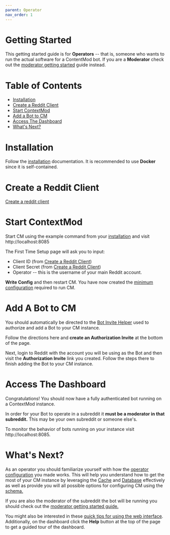 ```yaml
---
parent: Operator
nav_order: 1
---
```


# Getting Started

This getting started guide is for **Operators** -- that is, someone who wants to run the actual software for a ContentMod bot. If you are a **Moderator** check out the [moderator getting started](/docs/moderators/gettingStarted.md) guide instead.

# Table of Contents

* [Installation](#installation)
* [Create a Reddit Client](#create-a-reddit-client)
* [Start ContextMod](#start-contextmod)
* [Add a Bot to CM](#add-a-bot-to-cm)
* [Access The Dashboard](#access-the-dashboard)
* [What's Next?](#whats-next)

# Installation

Follow the [installation](installation.md) documentation. It is recommended to use **Docker** since it is self-contained.

# Create a Reddit Client

[Create a reddit client](README.md#provisioning-a-reddit-client)

# Start ContextMod 

Start CM using the example command from your [installation](#installation) and visit http://localhost:8085

The First Time Setup page will ask you to input:

* Client ID (from [Create a Reddit Client](#create-a-reddit-client))
* Client Secret (from [Create a Reddit Client](#create-a-reddit-client))
* Operator -- this is the username of your main Reddit account.

**Write Config** and then restart CM. You have now created the [minimum configuration](configuration.md#minimum-configuration) required to run CM.

# Add A Bot to CM

You should automatically be directed to the [Bot Invite Helper](addingBot.md#cm-oauth-helper-recommended) used to authorize and add a Bot to your CM instance.

Follow the directions here and **create an Authorization Invite** at the bottom of the page. 

Next, login to Reddit with the account you will be using as the Bot and then visit the **Authorization Invite** link you created. Follow the steps there to finish adding the Bot to your CM instance.

# Access The Dashboard

Congratulations! You should now have a fully authenticated bot running on a ContextMod instance.

In order for your Bot to operate in a subreddit it **must be a moderator in that subreddit.** This may be your own subreddit or someone else's.

To monitor the behavior of bots running on your instance visit http://localhost:8085.

# What's Next?

As an operator you should familiarize yourself with how the [operator configuration](configuration.md) you made works. This will help you understand how to get the most of your CM instance by leveraging the [Cache](caching.md) and [Database](database.md) effectively as well as provide you will all possible options for configuring CM using the [schema.](https://json-schema.app/view/%23?url=https%3A%2F%2Fraw.githubusercontent.com%2FFoxxMD%2Fcontext-mod%2Fmaster%2Fsrc%2FSchema%2FOperatorConfig.json)

If you are also the moderator of the subreddit the bot will be running you should check out the [moderator getting started guide.](../moderators/gettingStarted.md#setup-wiki-page)

You might also be interested in these [quick tips for using the web interface](../webInterface.md). Additionally, on the dashboard click the **Help** button at the top of the page to get a guided tour of the dashboard.
